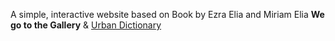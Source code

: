 A simple, interactive website based on Book by Ezra Elia and Miriam Elia **We go to the Gallery** & [Urban Dictionary](http://urbandictionary.com)

